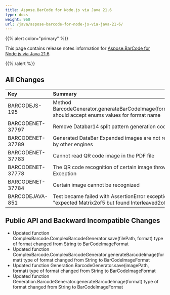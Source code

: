 ```yaml
---
title: Aspose.BarCode for Node.js via Java 21.6
type: docs
weight: 960
url: /java/aspose-barcode-for-node-js-via-java-21-6/
---
```


{{% alert color="primary" %}} 

This page contains release notes information for [Aspose.BarCode for Node.js via Java 21.6](https://downloads.aspose.com/barcode/nodejs/new-releases/aspose.barcode-for-node.js-via-java-21.6/).

{{% /alert %}} 
## **All Changes**

|**Key**|**Summary**|**Category**|
| :- | :- | :- |
|BARCODEJS-195|Method BarcodeGenerator.generateBarCodeImage(format_name) should accept enums values for format name|Enhancement|
|BARCODENET-37797|Remove Databar14 split pattern generation code|Enhancement|
|BARCODENET-37789|Generated DataBar Expanded images are not recognized by other engines|Bug|
|BARCODENET-37783|Cannot read QR code image in the PDF file|Bug|
|BARCODENET-37778|The QR code recognition of certain image throws Exception|Bug|
|BARCODENET-37784|Certain image cannot be recognized|Bug|
|BARCODEJAVA-851|Test became failed with AssertionError exception : "expected Matrix2of5 but found Interleaved2of5"|Bug|

## **Public API and Backward Incompatible Changes**
- Updated function ComplexBarcode.ComplexBarcodeGenerator.save(filePath, format)
  type of format changed from String to BarCodeImageFormat
- Updated function ComplexBarcode.ComplexBarcodeGenerator.generateBarcodeImage(format)
  type of format changed from String to BarCodeImageFormat
- Updated function Generation.BarcodeGenerator.save(imagePath, format)
  type of format changed from String to BarCodeImageFormat
- Updated function Generation.BarcodeGenerator.generateBarcodeImage(format)
  type of format changed from String to BarCodeImageFormat
